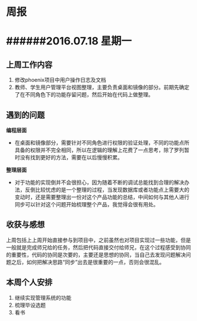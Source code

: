 # 周报
######2016.07.18 星期一
====
## 上周工作内容
1. 修改phoenix项目中用户操作日志及文档
2. 教师、学生用户管理平台视图整理，主要负责桌面和镜像的部分。前期先确定了在不同角色下的功能存留问题，然后开始在代码上做整理。


## 遇到的问题
**编程层面**

- 在桌面和镜像部分，需要针对不同角色进行权限的验证处理，不同的功能点所具备的权限并不完全相同，所以在逻辑的理解上花费了一点思考，除了罗列暂时没有找到更好的方法，需要在以后慢慢积累。

**整理层面**

- 对于功能的实现倒并不会很担心，因为随着不断的调试总能找到合理的解决办法，反倒比较忧虑的是一个整理的过程，当发现数据库或者功能点上需要大的变动时，还是需要整理出一份对这个产品功能的总结，中间如何与其他人进行同步可以针对这个问题开始梳理整个产品，我觉得会很有用处。

## 收获与感想

上周包括上上周开始直接参与到项目中，之前虽然也对项目实现过一些功能，但是一般就是完成师兄给的任务，然后把代码直接交付给师兄，在这个过程感受到协同的重要性，代码的协同是次要的，主要还是思想的协同，当自己去发现问题解决问题之后，如何把解决思路“同步”出去是很重要的一点，否则会很混乱。

## 本周个人安排

1. 继续实现管理系统的功能
2. 梳理毕设选题
3. 看书

